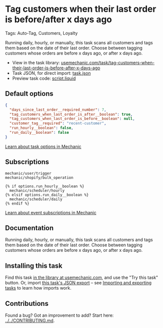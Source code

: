 # Tag customers when their last order is before/after x days ago

Tags: Auto-Tag, Customers, Loyalty

Running daily, hourly, or manually, this task scans all customers and tags them based on the date of their last order. Choose between tagging customers whose orders are before x days ago, or after x days ago.

* View in the task library: [usemechanic.com/task/tag-customers-when-their-last-order-is-before-after-x-days-ago](https://usemechanic.com/task/tag-customers-when-their-last-order-is-before-after-x-days-ago)
* Task JSON, for direct import: [task.json](../../tasks/tag-customers-when-their-last-order-is-before-after-x-days-ago.json)
* Preview task code: [script.liquid](./script.liquid)

## Default options

```json
{
  "days_since_last_order__required_number": 7,
  "tag_customers_when_last_order_is_after__boolean": true,
  "tag_customers_when_last_order_is_before__boolean": null,
  "customer_tag__required": "recent-customer",
  "run_hourly__boolean": false,
  "run_daily__boolean": false
}
```

[Learn about task options in Mechanic](https://docs.usemechanic.com/article/471-task-options)

## Subscriptions

```liquid
mechanic/user/trigger
mechanic/shopify/bulk_operation

{% if options.run_hourly__boolean %}
  mechanic/scheduler/hourly
{% elsif options.run_daily__boolean %}
  mechanic/scheduler/daily
{% endif %}
```

[Learn about event subscriptions in Mechanic](https://docs.usemechanic.com/article/408-subscriptions)

## Documentation

Running daily, hourly, or manually, this task scans all customers and tags them based on the date of their last order. Choose between tagging customers whose orders are before x days ago, or after x days ago.

## Installing this task

Find this task [in the library at usemechanic.com](https://usemechanic.com/task/tag-customers-when-their-last-order-is-before-after-x-days-ago), and use the "Try this task" button. Or, import [this task's JSON export](../../tasks/tag-customers-when-their-last-order-is-before-after-x-days-ago.json) – see [Importing and exporting tasks](https://docs.usemechanic.com/article/505-importing-and-exporting-tasks) to learn how imports work.

## Contributions

Found a bug? Got an improvement to add? Start here: [../../CONTRIBUTING.md](../../CONTRIBUTING.md).
